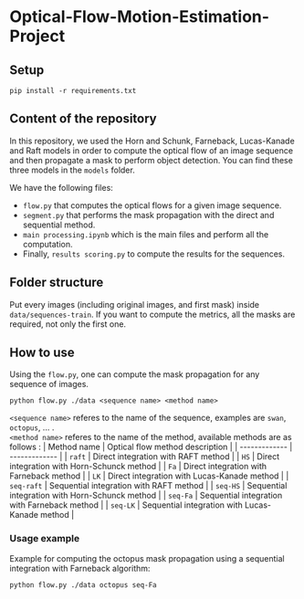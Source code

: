 # Optical-Flow-Motion-Estimation-Project

## Setup

```
pip install -r requirements.txt
```

## Content of the repository

In this repository, we used the Horn and Schunk, Farneback, Lucas-Kanade and Raft models in order to compute the optical flow of an image sequence and then propagate a mask to perform object detection.
You can find these three models in the `models` folder.

We have the following files:
- `flow.py` that computes the optical flows for a given image sequence.
- `segment.py` that performs the mask propagation with the direct and sequential method.
- `main processing.ipynb` which is the main files and perform all the computation.
- Finally, `results scoring.py` to compute the results for the sequences.

## Folder structure
Put every images (including original images, and first mask) inside `data/sequences-train`.
If you want to compute the metrics, all the masks are required, not only the first one.

## How to use
Using the `flow.py`, one can compute the mask propagation for any sequence of images.

```
python flow.py ./data <sequence name> <method name>
```

`<sequence name>` referes to the name of the sequence, examples are `swan`, `octopus`, ... . <br />
`<method name>` referes to the name of the method, available methods are as follows :
| Method name  | Optical flow method description |
| ------------- | ------------- |
| `raft`  | Direct integration with RAFT method  |
| `HS`  | Direct integration with Horn-Schunck method  |
| `Fa`  | Direct integration with Farneback method  |
| `LK`  | Direct integration with Lucas-Kanade method  |
| `seq-raft`  | Sequential integration with RAFT method  |
| `seq-HS`  | Sequential integration with Horn-Schunck method  |
| `seq-Fa`  | Sequential integration with Farneback method  |
| `seq-LK`  | Sequential integration with Lucas-Kanade method  |

### Usage example
Example for computing the octopus mask propagation using a sequential integration with Farneback algorithm:
```
python flow.py ./data octopus seq-Fa
```